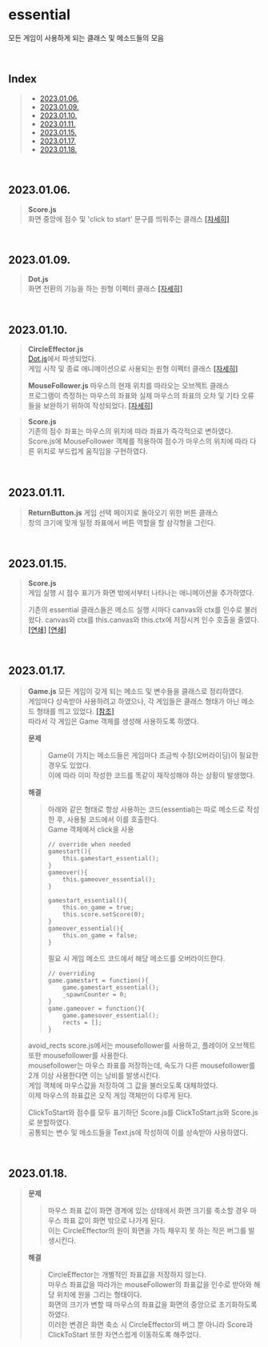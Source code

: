 # essential

모든 게임이 사용하게 되는 클래스 및 메소드들의 모음

<br/>

## Index

> - [2023.01.06.](#20230106)
> - [2023.01.09.](#20230109)
> - [2023.01.10.](#20230110)
> - [2023.01.11.](#20230111)
> - [2023.01.15.](#20230115)
> - [2023.01.17.](#20230117)
> - [2023.01.18.](#20230118)

<br/>

## 2023.01.06.

> **Score.js**  
> 화면 중앙에 점수 및 'click to start' 문구를 띄워주는 클래스 [[자세히]](./shoot_balls.md#20230106)

<br/>

## 2023.01.09.

> **Dot.js**  
> 화면 전환의 기능을 하는 원형 이펙터 클래스 [[자세히]](./avoid_rects.md#20230109)

<br/>

## 2023.01.10.

> **CircleEffector.js**  
> [Dot.js](#20230109)에서 파생되었다.  
> 게임 시작 및 종료 애니메이션으로 사용되는 원형 이펙터 클래스 [[자세히]](./avoid_rects.md#20230103)
>
> **MouseFollower.js**
> 마우스의 현재 위치를 따라오는 오브젝트 클래스  
> 프로그램이 측정하는 마우스의 좌표와 실제 마우스의 좌표의 오차 및 기타 오류들을 보완하기 위하여 작성되었다. [[자세히]](./avoid_rects.md#20230103)

> **Score.js**  
> 기존의 점수 좌표는 마우스의 위치에 따라 좌표가 즉각적으로 변하였다.  
> Score.js에 MouseFollower 객체를 적용하여 점수가 마우스의 위치에 따라 다른 위치로 부드럽게 움직임을 구현하였다.

<br/>

## 2023.01.11.

> **ReturnButton.js**
> 게임 선택 페이지로 돌아오기 위한 버튼 클래스  
> 창의 크기에 맞게 일정 좌표에서 버튼 역할을 할 삼각형을 그린다.

<br/>

## 2023.01.15.

> **Score.js**  
> 게임 실행 시 점수 표기가 화면 밖에서부터 나타나는 애니메이션을 추가하였다.
>
> 기존의 essential 클래스들은 메소드 실행 시마다 canvas와 ctx를 인수로 불러왔다. canvas와 ctx를 this.canvas와 this.ctx에 저장시켜 인수 호출을 줄였다. [[연쇄]](./avoid_rects.md#20230115) [[연쇄]](./shoot_balls.md#20230115)

<br/>

## 2023.01.17.

> **Game.js**
> 모든 게임이 갖게 되는 메소드 및 변수들을 클래스로 정리하였다.  
> 게임마다 상속받아 사용하려고 하였으나, 각 게임들은 클래스 형태가 아닌 메소드 형태를 띄고 있었다. [[참조]](./select_game.md#20230111)  
> 따라서 각 게임은 Game 객체를 생성해 사용하도록 하였다.
>
> **문제**
>
> > Game이 가지는 메소드들은 게임마다 조금씩 수정(오버라이딩)이 필요한 경우도 있었다.  
> > 이에 따라 이미 작성한 코드를 똑같이 재작성해야 하는 상황이 발생했다.
>
> **해결**
>
> > 아래와 같은 형태로 항상 사용하는 코드(essential)는 따로 메소드로 작성한 후, 사용될 코드에서 이를 호출한다.  
> > Game 객체에서 click을 사용
> >
> > ```
> > // override when needed
> > gamestart(){
> >     this.gamestart_essential();
> > }
> > gameover(){
> >     this.gameover_essential();
> > }
> >
> > gamestart_essential(){
> >     this.on_game = true;
> >     this.score.setScore(0);
> > }
> > gameover_essential(){
> >     this.on_game = false;
> > }
> > ```
> >
> > 필요 시 게임 메소드 코드에서 해당 메소드를 오버라이드한다.
> >
> > ```
> > // overriding
> > game.gamestart = function(){
> >     game.gamestart_essential();
> >     _spawnCounter = 0;
> > }
> > game.gameover = function(){
> >     game.gamesover_essential();
> >     rects = [];
> > }
> > ```
>
> avoid_rects score.js에서는 mousefollower를 사용하고, 플레이어 오브젝트 또한 mousefollower를 사용한다.  
> mousefollower는 마우스 좌표를 저장하는데, 속도가 다른 mousefollower를 2개 이상 사용한다면 이는 낭비를 발생시킨다.  
> 게임 객체에 마우스값을 저장하여 그 값을 불러오도록 대체하였다.  
> 이제 마우스의 좌표값은 오직 게임 객체만이 다루게 된다.
>
> ClickToStart와 점수를 모두 표기하던 Score.js를 ClickToStart.js와 Score.js로 분할하였다.  
> 공통되는 변수 및 메소드들을 Text.js에 작성하여 이를 상속받아 사용하였다.

<br/>

## 2023.01.18.

> **문제**
> > 마우스 좌표 값이 화면 경계에 있는 상태에서 화면 크기를 축소할 경우 마우스 좌표 값이 화면 밖으로 나가게 된다.  
> > 이는 CircleEffector의 원이 화면을 가득 채우지 못 하는 작은 버그를 발생시킨다.  
>
> **해결**
> > CircleEffector는 개별적인 좌표값을 저장하지 않는다.  
> > 마우스 좌표값을 따라가는 mouseFollower의 좌표값을 인수로 받아와 해당 위치에 원을 그리는 형태이다.  
> > 화면의 크기가 변할 때 마우스의 좌표값을 화면의 중앙으로 초기화하도록 하였다.  
> > 이러한 변경은 화면 축소 시 CircleEffector의 버그 뿐 아니라 Score과 ClickToStart 또한 자연스럽게 이동하도록 해주었다.  
> 